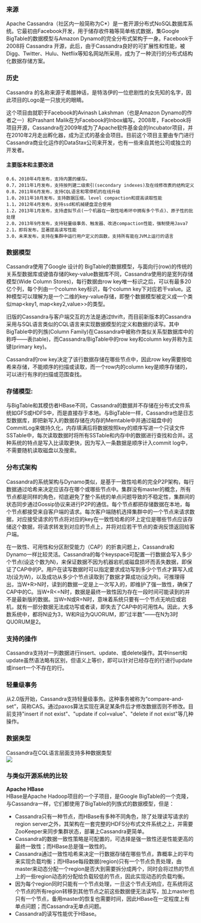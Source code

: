 ### 来源
Apache Cassandra（社区内一般简称为C*）是一套开源分布式NoSQL数据库系统。它最初由Facebook开发，用于储存收件箱等简单格式数据，集Google BigTable的数据模型与Amazon Dynamo的完全分布式架构于一身。Facebook于2008将 Cassandra 开源，此后，由于Cassandra良好的可扩展性和性能，被Digg、Twitter、Hulu、Netflix等知名网站所采用，成为了一种流行的分布式结构化数据存储方案。

### 历史
Cassandra 的名称来源于希腊神话，是特洛伊的一位悲剧性的女先知的名字，因此项目的Logo是一只放光的眼睛。

这个项目由就职于Facebook的Avinash Lakshman（也是Amazon Dynamo的作者之一）和Prashant Malik在为Facebook的Inbox编写。2008年，Facebook将项目开源，Cassandra在2009年成为了Apache软件基金会的Incubator项目，并在2010年2月走出孵化器，成为正式的基金会项目。目前这个项目主要由专门进行Cassandra商业化运作的DataStax公司来开发，也有一些来自其他公司或独立的开发者。

#### 主要版本和主要改进
	0.6，2010年4月发布，支持内置的缓存。
	0.7，2011年1月发布，支持按列建二级索引(secondary indexes)及在线修改表的结构定义
	0.8，2011年6月发布，支持CQL语言和零停机的在线升级
	1.0，2011年10月发布，支持数据压缩，level compaction和提高读取性能
	1.1，2012年4月发布，支持ssd和机械硬盘混合使用
	1.2，2013年1月发布，支持虚拟节点(一个机器在一致性哈希环中拥有多个节点)、原子性的批处理
	2.0，2013年9月发布，支持轻量级事务、触发器、改进compaction性能，强制使用Java7
	2.1，即将发布，显著提高读写性能
	3.0，未来发布，支持在集群中运行用户定义的函数，支持所有能在JVM上运行的语言
### 数据模型
Cassandra使用了Google 设计的 BigTable的数据模型，与面向行(row)的传统的关系型数据库或键值存储的key-value数据库不同，Cassandra使用的是宽列存储模型(Wide Column Stores)，每行数据由row key唯一标识之后，可以有最多20亿个列，每个列由一个column key标识，每个column key下对应若干value。这种模型可以理解为是一个二维的key-value存储，即整个数据模型被定义成一个类似map<key1, map<key2,value>>的类型。

旧版的Cassandra与客户端交互的方法是通过thrift，而目前新版本的Cassandra采用与SQL语言类似的CQL语言来实现数据模型的定义和数据的读写。其中BigTable中的列族(Column Family)在Cassandra中被称作类似关系型数据库中的称呼——表(table)，而Cassandra/BigTable中的row key和column key并称为主键(primary key)。

Cassandra的row key决定了该行数据存储在哪些节点中，因此row key需要按哈希来存储，不能顺序的扫描或读取，而一个row内的column key是顺序存储的，可以进行有序的扫描或范围查找。

### 存储模型:
与BigTable和其模仿者HBase不同，Cassandra的数据并不存储在分布式文件系统如GFS或HDFS中，而是直接存于本地。与BigTable一样，Cassandra也是日志型数据库，即把新写入的数据存储在内存的Memtable中并通过磁盘中的CommitLog来做持久化，内存填满后将数据按照key的顺序写进一个只读文件SSTable中，每次读取数据时将所有SSTable和内存中的数据进行查找和合并。这种系统的特点是写入比读取更快，因为写入一条数据是顺序计入commit log中，不需要随机读取磁盘以及搜索。

### 分布式架构
Cassandra的系统架构与Dynamo类似，是基于一致性哈希的完全P2P架构，每行数据通过哈希来决定应该存在哪个或哪些节点中。集群没有master的概念，所有节点都是同样的角色，彻底避免了整个系统的单点问题导致的不稳定性，集群间的状态同步通过Gossip协议来进行P2P的通信。每个节点都把存储数据在本地，每个节点都接受来自客户端的请求。每次客户端随机选择集群中的一个节点来请求数据，对应接受请求的节点将对应的key在一致性哈希的环上定位是哪些节点应该存储这个数据，将请求转发到对应的节点上，并将对应若干节点的查询反馈返回给客户端。

在一致性、可用性和分区耐受能力（CAP）的折衷问题上，Cassandra和Dynamo一样比较灵活。Cassandra的每个keyspace可配置一行数据会写入多少个节点(设这个数为N)，来保证数据不因为机器宕机或磁盘损坏而丢失数据，即保证了CAP中的P。用户在读写数据时可以指定要求成功写到多少个节点才算写入成功(设为W)，以及成功从多少个节点读取到了数据才算成功(设为R)。可推理得出，当W+R>N时，读到的数据一定是上一次写入的，即维护了强一致性，确保了CAP中的C。当W+R<=N时，数据是最终一致性因为存在一段时间可能读到的并不是最新版的数据。当W=N或R=N时，意味着系统只要有一个节点无响应或宕机，就有一部分数据无法成功写或者读，即失去了CAP中的可用性A。因此，大多数系统中，都将N设为3，W和R设为QUORUM，即“过半数”——在N为3时QUORUM是2。
### 支持的操作
Cassandra支持对一列数据进行insert、update、或delete操作。其中insert和update虽然语法略有区别，但语义上等价，即可以针对已经存在的行进行update或insert一个不存在的行。
### 轻量级事务
从2.0版开始，Cassandra支持轻量级事务。这种事务被称为“compare-and-set”，简称CAS。通过paxos算法实现在满足某条件后才修改数据否则不修改。目前支持"insert if not exist"、"update if col=value"、"delete if not exist"等几种操作。
### 数据类型
Cassandra在CQL语言层面支持多种数据类型  
![](http://7xle4i.com1.z0.glb.clouddn.com/Cassandra.jpg)
### 与类似开源系统的比较
**Apache HBase**  
HBase是Apache Hadoop项目的一个子项目，是Google BigTable的一个克隆，与Cassandra一样，它们都使用了BigTable的列族式的数据模型，但是：  

* Cassandra只有一种节点，而HBase有多种不同角色，除了处理读写请求的region server之外，其架构在一套完整的HDFS分布式文件系统之上，并需要ZooKeeper来同步集群状态，部署上Cassandra更简单。
* Cassandra的数据一致性策略是可配置的，可选择是强一致性还是性能更高的最终一致性；而HBase总是强一致性的。
* Cassandra通过一致性哈希来决定一行数据存储在哪些节点，靠概率上的平均来实现负载均衡；而HBase每段数据(region)只有一个节点负责处理，由master来动态分配一个region是否大到需要拆分成两个，同时会将过热的节点上的一些region动态的分配给负载较低的节点，因此实现动态的负载均衡。
* 因为每个region同时只能有一个节点处理，一旦这个节点无响应，在系统将这个节点的所有region转移到其他节点之前这些数据便无法读写，加上master也只有一个节点，备用master的恢复也需要时间，因此HBase在一定程度上有单点问题；而Cassandra无单点问题。
* Cassandra的读写性能优于HBase。